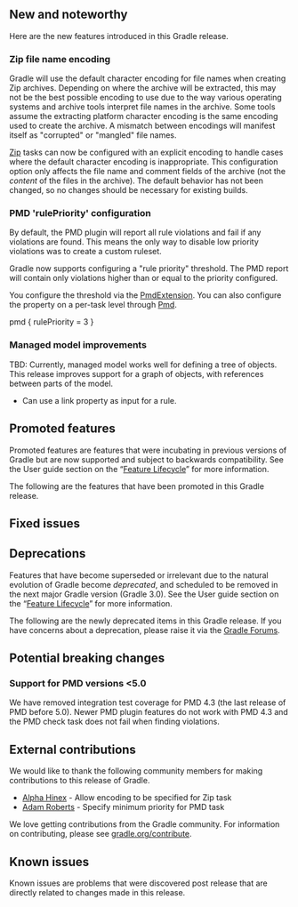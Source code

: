 ## New and noteworthy

Here are the new features introduced in this Gradle release.

<!--
IMPORTANT: if this is a patch release, ensure that a prominent link is included in the foreword to all releases of the same minor stream.
Add-->

<!--
### Example new and noteworthy
-->

### Zip file name encoding

Gradle will use the default character encoding for file names when creating Zip archives.  Depending on where the archive will be extracted, this may not be the best possible encoding
to use due to the way various operating systems and archive tools interpret file names in the archive.  Some tools assume the extracting platform character encoding is the same encoding used
to create the archive. A mismatch between encodings will manifest itself as "corrupted" or "mangled" file names.

[Zip](dsl/org.gradle.api.tasks.bundling.Zip.html) tasks can now be configured with an explicit encoding to handle cases where the default character encoding is inappropriate.  This configuration
option only affects the file name and comment fields of the archive (not the _content_ of the files in the archive). The default behavior has not been changed, so no changes
should be necessary for existing builds.

### PMD 'rulePriority' configuration

By default, the PMD plugin will report all rule violations and fail if any violations are found.  This means the only way to disable low priority violations was to create a custom ruleset.

Gradle now supports configuring a "rule priority" threshold.  The PMD report will contain only violations higher than or equal to the priority configured.

You configure the threshold via the [PmdExtension](dsl/org.gradle.api.plugins.quality.PmdExtension.html).  You can also configure the property on a per-task level through
[Pmd](dsl/org.gradle.api.plugins.quality.Pmd.html).

   pmd {
       rulePriority = 3
   }

### Managed model improvements

TBD: Currently, managed model works well for defining a tree of objects. This release improves support for a graph of objects, with references between parts of the
model.

- Can use a link property as input for a rule.

## Promoted features

Promoted features are features that were incubating in previous versions of Gradle but are now supported and subject to backwards compatibility.
See the User guide section on the “[Feature Lifecycle](userguide/feature_lifecycle.html)” for more information.

The following are the features that have been promoted in this Gradle release.

<!--
### Example promoted
-->

## Fixed issues

## Deprecations

Features that have become superseded or irrelevant due to the natural evolution of Gradle become *deprecated*, and scheduled to be removed
in the next major Gradle version (Gradle 3.0). See the User guide section on the “[Feature Lifecycle](userguide/feature_lifecycle.html)” for more information.

The following are the newly deprecated items in this Gradle release. If you have concerns about a deprecation, please raise it via the [Gradle Forums](http://discuss.gradle.org).

<!--
### Example deprecation
-->

## Potential breaking changes

<!--
### Example breaking change
-->

### Support for PMD versions <5.0

We have removed integration test coverage for PMD 4.3 (the last release of PMD before 5.0).  Newer PMD plugin features do not work with PMD 4.3 and the PMD check task does not
fail when finding violations.

## External contributions

We would like to thank the following community members for making contributions to this release of Gradle.

* [Alpha Hinex](https://github.com/AlphaHinex) - Allow encoding to be specified for Zip task
* [Adam Roberts](https://github.com/AdamRoberts) - Specify minimum priority for PMD task

We love getting contributions from the Gradle community. For information on contributing, please see [gradle.org/contribute](http://gradle.org/contribute).

## Known issues

Known issues are problems that were discovered post release that are directly related to changes made in this release.
